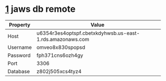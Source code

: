 

[1]() jaws db remote
======

|Property  | 	Value 	
|---|---|
|Host      | 	u6354r3es4optspf.cbetxkdyhwsb.us-east-1.rds.amazonaws.com 	
|Username  | 	omveo8x830spopsd 	
|Password  | 	fph371cns6ozh4gy 	
|Port      | 	3306 	
|Database  | 	z802j505xcs4tyz4
